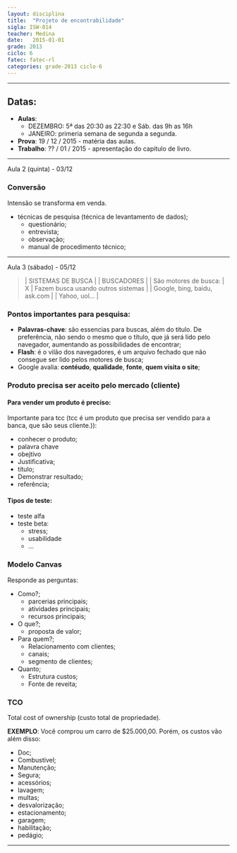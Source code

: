 ```yaml
---
layout: disciplina
title:  "Projeto de encontrabilidade"
sigla: ISW-014
teacher: Medina
date:   2015-01-01
grade: 2013
ciclo: 6
fatec: fatec-rl
categories: grade-2013 ciclo-6
---
```


***

## Datas:

- **Aulas**:
	+ DEZEMBRO: 5ª das 20:30 as 22:30 e Sáb. das 9h as 16h
	+ JANEIRO: primeria semana de segunda a segunda.
- **Prova**: 19 / 12 / 2015 - matéria das aulas.
- **Trabalho**: ?? / 01 / 2015 - apresentação do capítulo de livro.


***
<span class="label label-success text-uppercase">Aula 2 (quinta) - 03/12</span>

### Conversão

Intensão se transforma em venda.

- técnicas de pesquisa (técnica de levantamento de dados);
	+ questionário;
	+ entrevista;
	+ observação;
	+ manual de procedimento técnico;

***

<span class="label label-success text-uppercase">Aula 3 (sábado) - 05/12</span>

> |       SISTEMAS DE BUSCA        |       |          BUSCADORES                  |
> | São motores de busca:          |   X   | Fazem busca usando outros sistemas   |
> | Google, bing, baidu, ask.com   |       | Yahoo, uol...                        |


### Pontos importantes para pesquisa:

 - **Palavras-chave**: são essencias para buscas, além do título. De preferência, não sendo o mesmo que o título, que já será lido pelo navegador, aumentando as possibilidades de encontrar;
 - **Flash**: é o vilão dos navegadores, é um arquivo fechado que não consegue ser lido pelos motores de busca;
 - Google avalia: **contéudo**, **qualidade**, **fonte**, **quem visita o site**;


### Produto  precisa ser aceito pelo mercado (cliente)

#### Para vender um produto é preciso:

Importante para tcc (tcc é um produto que precisa ser vendido para a banca, que são seus cliente.)):

- conhecer o produto;
- palavra chave
- obejtivo
- Justificativa;
- título;
- Demonstrar resultado;
- referência;


#### Tipos de teste:

- teste alfa
- teste beta:
	+ stress;
	+ usabilidade
	+ ...


### Modelo Canvas

Responde as perguntas:

- Como?;
	+ parcerias principais;
	+ atividades principais;
	+ recursos principais;
- O que?;
	+ proposta de valor;
- Para quem?;
	+ Relacionamento com clientes;
	+ canais;
	+ segmento de clientes;
- Quanto;
	+ Estrutura custos;
	+ Fonte de reveita;


### TCO

Total cost of ownership (custo total de propriedade).

**EXEMPLO**: Você comprou um carro de $25.000,00. Porém, os custos vão além disso:

- Doc;
- Combustível;
- Manutenção;
- Segura;
- acessórios;
- lavagem;
- multas;
- desvalorização;
- estacionamento;
- garagem;
- habilitação;
- pedágio;

***
